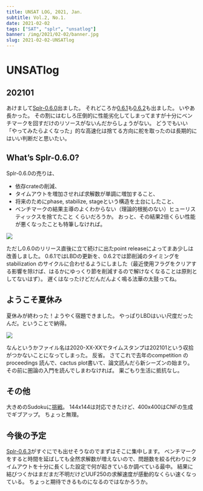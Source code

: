 ```yaml
---
title: UNSAT LOG, 2021, Jan.
subtitle: Vol.2, No.1.
date: 2021-02-02
tags: ["SAT", "splr", "unsatlog"]
banner: /img/2021/02-02/banner.jpg
slug: 2021-02-02-UNSATlog
---
```

# UNSATlog


## 202101

あけまして[Splr-0.6.0](https://github.com/shnarazk/splr/releases/tag/splr-0.6.0)出ました。
それどころか[0.6.1](https://github.com/shnarazk/splr/releases/tag/splr-0.6.1)も[0.6.2](https://github.com/shnarazk/splr/releases/tag/Splr-0.6.2)も出ました。
いやあ長かった。
その割にはむしろ圧倒的に性能劣化してしまってますが十分にベンチマークを回すだけのリソースがないんだからしょうがない。
どうでもいい「やってみたらよくなった」的な高速化は捨てる方向に舵を取ったのは長期的にはいい判断だと思いたい。

## What’s Splr-0.6.0?

Splr-0.6.0の売りは、
- 依存crateの削減、
- タイムアウトを増加させれば求解数が単調に増加すること、
- 将来のためにphase, stabilize, stageという構造を土台にしたこと、
- ベンチマークの結果主導のよくわからない（理論的根拠のない）ヒューリスティックスを捨てたこと
くらいだろうか。
おっと、その結果2倍くらい性能が悪くなったことも特筆しなければ。

![](https://user-images.githubusercontent.com/997855/104808677-24d97080-582b-11eb-85af-d01fd161bafd.png)

ただし0.6.0のリリース直後に立て続けに出たpoint releaseによってまあ少しは改善しました。
0.6.1ではLBDの更新を、0.6.2では節削減のタイミングをstabilization のサイクルに合わせるようにしました（最近使用フラグをクリアする影響を除けば、はるかにゆっくり節を削減するので解けなくなることは原則としてないはず）。
遅くはなったけどだんだんよく鳴る法華の太鼓ってね。

## ようこそ夏休み

夏休みが終わった！ようやく宿題できました。
やっぱりLBDはいい尺度だったんだ。ということで納得。

![](https://shnarazk.github.io/img/2021/01-26/UUF250-LBD-ave.png)

なんというかファイル名は2020-XX-XXでタイムスタンプは202101という収拾がつかないことになってしまった。
反省。
さてこれで去年のcompetition のproceedings 読んで、cactus plot書いて、論文読んだら新シーズンの始まり。
その前に圏論の入門を読んでしまわなければ。
巣ごもり生活に抵抗なし。

## その他

大きめのSudokuに[挑戦](/2021/sudoku144/)。
144x144は対応できたけど、400x400はCNFの生成でギブアップ。
ちょっと無理。

## 今後の予定

[Splr-0.6.3](https://github.com/shnarazk/splr/pull/72)がすぐにでも出せそうなのでまずはそこに集中します。
ベンチマークをすると時間を延ばしても全然求解数が増えないので、問題数を絞る代わりにタイムアウトを十分に長くした設定で何が起きているか調べている最中。
結果に結びつくかはまだまだ不明だけどUUF250の求解速度が感動的なくらい速くなっている。
ちょっと期待できるものになるのではなかろうか。
